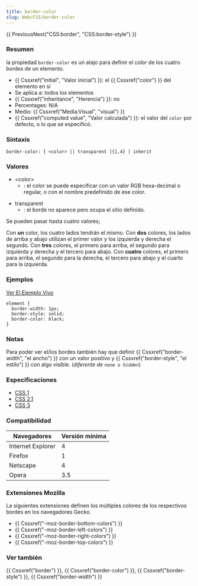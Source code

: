 ```yaml
---
title: border-color
slug: Web/CSS/border-color
---
```


{{ PreviousNext("CSS:border", "CSS:border-style") }}

### Resumen

la propiedad `border-color` es un atajo para definir el color de los cuatro bordes de un elemento.

- {{ Cssxref("initial", "Valor inicial") }}: el {{ Cssxref("color") }} del elemento en sí
- Se aplica a: todos los elementos
- {{ Cssxref("inheritance", "Herencia") }}: no
- Percentages: N/A
- Medio: {{ Cssxref("Media:Visual", "visual") }}
- {{ Cssxref("computed value", "Valor calculada") }}: el valor del `color` por defecto, o lo que se especificó.

### Sintaxis

```
border-color: [ <color> || transparent ]{1,4} | inherit
```

### Valores

- \<color>
  - : el color se puede especificar con un valor RGB hexa-decimal o regular, o con el nombre predefinido de ese color.

<!---->

- transparent
  - : el borde no aparece pero ocupa el sitio definido.

Se pueden pasar hasta cuatro valores;

Con **un** color, los cuatro lados tendrán el mismo.
Con **dos** colores, los lados de arriba y abajo utilizan el primer valor y los izquierda y derecha el segundo.
Con **tres** colores, el primero para arriba, el segundo para izquierda y derecha y el tercero para abajo.
Con **cuatro** colores, el primero para arriba, el segundo para la derecha, el tercero para abajo y el cuarto para la izquierda.

### Ejemplos

[Ver El Ejemplo Vivo](/samples/cssref/border.html)

```
element {
  border-width: 1px;
  border-style: solid;
  border-color: black;
}
```

### Notas

Para poder ver el/los bordes también hay que definir {{ Cssxref("border-width", "el ancho") }} con un valor positivo y {{ Cssxref("border-style", "el estilo") }} con algo visible. (_diferente de `none o hidden`_)

### Especificaciones

- [CSS 1](http://www.w3.org/TR/CSS1#border-color)
- [CSS 2.1](http://www.w3.org/TR/CSS21/box.html#border-color-properties)
- [CSS 3](http://www.w3.org/TR/css3-background/#the-border-color)

### Compatibilidad

| Navegadores       | Versión mínima |
| ----------------- | -------------- |
| Internet Explorer | 4              |
| Firefox           | 1              |
| Netscape          | 4              |
| Opera             | 3.5            |

### Extensiones Mozilla

La siguientes extensiones definen los múltiples colores de los respectivos bordes en los navegadores Gecko.

- {{ Cssxref("-moz-border-bottom-colors") }}
- {{ Cssxref("-moz-border-left-colors") }}
- {{ Cssxref("-moz-border-right-colors") }}
- {{ Cssxref("-moz-border-top-colors") }}

### Ver también

{{ Cssxref("border") }}, {{ Cssxref("border-color") }}, {{ Cssxref("border-style") }}, {{ Cssxref("border-width") }}
